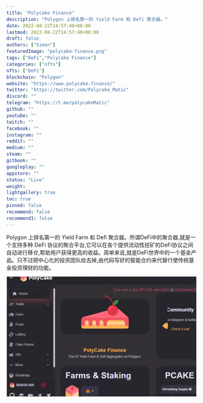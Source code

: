 ```yaml
---
title: "Polycake Finance"
description: "Polygon 上排名第一的 Yield Farm 和 Defi 聚合器。"
date: 2022-08-22T14:57:40+08:00
lastmod: 2022-08-22T14:57:40+08:00
draft: false
authors: ["Simon"]
featuredImage: "polycake-finance.png"
tags: ["DeFi","Polycake Finance"]
categories: ["nfts"]
nfts: ["DeFi"]
blockchain: "Polygon"
website: "https://www.polycake.finance/"
twitter: "https://twitter.com/Polycake_Matic"
discord: ""
telegram: "https://t.me/polycakeMatic"
github: ""
youtube: ""
twitch: ""
facebook: ""
instagram: ""
reddit: ""
medium: ""
steam: ""
gitbook: ""
googleplay: ""
appstore: ""
status: "Live"
weight: 
lightgallery: true
toc: true
pinned: false
recommend: false
recommend1: false
---
```

Polygon 上排名第一的 Yield Farm 和 Defi 聚合器。所谓DeFi中的聚合器,就是一个支持多种 DeFi 协议的聚合平台,它可以在各个提供流动性挖矿的DeFi协议之间自动进行移仓,帮助用户获得更高的收益。简单来说,就是DeFi世界中的一个基金产品。只不过把中心化的投资团队给去掉,由代码写好的智能合约来代替行使传统基金投资理财的功能。

![配图](37c8d7c632ece9a014393d99d51431d7.png)